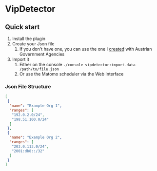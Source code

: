 # VipDetector

## Quick start

1. Install the plugin
2. Create your Json file
   1. If you don't have one, you can use the one I [created](https://ranges.vikoe.eu/) with Austrian Government Agencies
3. Import it
   1. Either on the console ```./console vipdetector:import-data /path/to/file.json```
   2. Or use the Matomo scheduler via the Web Interface

### Json File Structure

```json
[
 {
  "name": "Example Org 1",
  "ranges": [
   "192.0.2.0/24",
   "198.51.100.0/24"
  ]
 },
 {
  "name": "Example Org 2",
  "ranges": [
   "203.0.113.0/24",
   "2001:db8::/32"
  ]
 }
]
```
